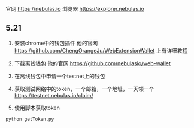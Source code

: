 
官网 https://nebulas.io
浏览器  https://explorer.nebulas.io

## 5.21
1. 安装chrome中的钱包插件
  他的官网 https://github.com/ChengOrangeJu/WebExtensionWallet 上有详细教程

2. 下载离线钱包
  他的官网 https://github.com/nebulasio/web-wallet

3. 在离线钱包中申请一个testnet上的钱包

4. 获取测试网络中的token，一个邮箱，一个地址，一天领一个 https://testnet.nebulas.io/claim/

5. 使用脚本获取token
```bash
python getToken.py
```